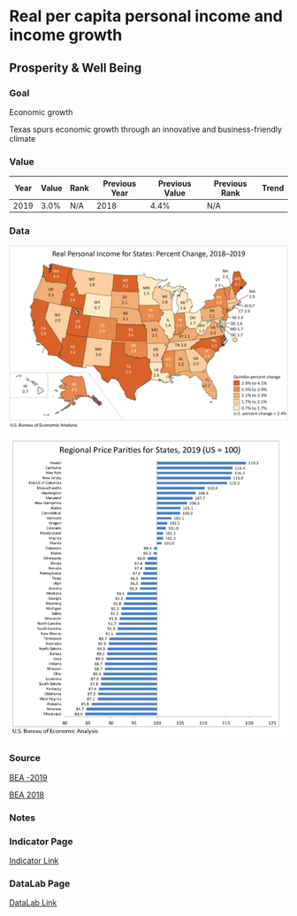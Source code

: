 # Real per capita personal income and income growth

## Prosperity & Well Being

### **Goal**

Economic growth

Texas spurs economic growth through an innovative and business-friendly climate

### Value

| Year        |  Value      | Rank     | Previous Year   | Previous Value | Previous Rank | Trend | 
| ----------- | ----------- | ----------- | ----------- | ----------- | ----------- | -----------|
|    2019     |     3.0%     | N/A         |   2018      |     4.4%     | N/A         |          | 

### Data

![map](./incomegrowthmap.png)

![data](./sort.PNG)

### Source

[BEA -2019](https://www.bea.gov/news/2020/real-personal-income-state-and-metropolitan-area-2019)

[BEA 2018](https://www.bea.gov/news/2020/real-personal-income-state-and-metropolitan-area-2018)

### Notes



### Indicator Page

[Indicator Link](https://indicators.texas2036.org/indicator/31)

### DataLab Page

[DataLab Link](https://datalab.texas2036.org/gwhhipb/quarterly-state-level-personal-income-u-s?accesskey=vuwvpcc)

